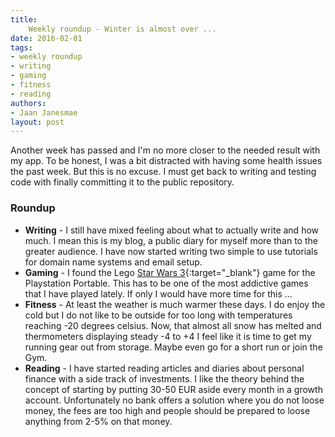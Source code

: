 ```yaml
---
title:
    Weekly roundup - Winter is almost over ...
date: 2016-02-01
tags:
- weekly roundup
- writing
- gaming
- fitness
- reading
authors:
- Jaan Janesmae
layout: post
---
```

Another week has passed and I'm no more closer to the needed result with my app. To be honest, I was a bit distracted with having some health issues the past week. But this is no excuse. I must get back to writing and testing code with finally committing it to the public repository.

### Roundup

- **Writing** - I still have mixed feeling about what to actually write and how much. I mean this is my blog, a public diary for myself more than to the greater audience. I have now started writing two simple to use tutorials for domain name systems and email setup.
- **Gaming** - I found the Lego [Star Wars 3][legostarwars]{:target="_blank"} game for the Playstation Portable. This has to be one of the most addictive games that I have played lately. If only I would have more time for this ...
- **Fitness** - At least the weather is much warmer these days. I do enjoy the cold but I do not like to be outside for too long with temperatures reaching -20 degrees celsius. Now, that almost all snow has melted and thermometers displaying steady -4 to +4 I feel like it is time to get my running gear out from storage. Maybe even go for a short run or join the Gym.
- **Reading** - I have started reading articles and diaries about personal finance with a side track of investments. I like the theory behind the concept of starting by putting 30-50 EUR aside every month in a growth account. Unfortunately no bank offers a solution where you do not loose money, the fees are too high and people should be prepared to loose anything from 2-5% on that money.

[legostarwars]: http://www.ign.com/games/lego-star-wars-iii-the-clone-wars/psp-60892
